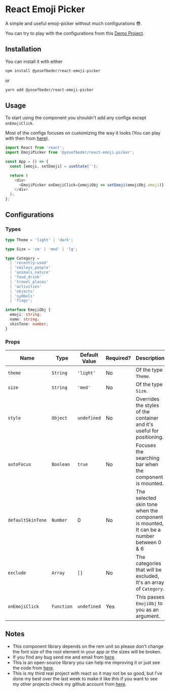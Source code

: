# React Emoji Picker

A simple and useful emoji-picker without much configurations 😎.

You can try to play with the configurations from this [Demo Project](https://yosefbeder.github.io/react-emoji-picker/).

## Installation

You can install it with either

```bash
npm install @yosefbeder/react-emoji-picker
```

or

```bash
yarn add @yosefbeder/react-emoji-picker
```

## Usage

To start using the component you shouldn't add any configs except `onEmojiClick`.

Most of the configs focuses on customizing the way it looks (You can play with then from [here](https://yosefbeder.github.io/react-emoji-picker/)).

```javascript
import React from 'react';
import EmojiPicker from '@yosefbeder/react-emoji-picker';

const App = () => {
  const [emoji, setEmoji] = useState('');

  return (
    <div>
      <EmojiPicker onEmojiClick={emojiObj => setEmoji(emojiObj.emoji)} />
    </div>
  );
};
```

## Configurations

### Types

```typescript
type Theme = 'light' | 'dark';

type Size = 'sm' | 'med' | 'lg';

type Category =
  | 'recently-used'
  | 'smileys_people'
  | 'animals_nature'
  | 'food_drink'
  | 'travel_places'
  | 'activities'
  | 'objects'
  | 'symbols'
  | 'flags';

interface EmojiObj {
  emoji: string;
  name: string;
  skinTone: number;
}
```

### Props

| Name              | Type       | Default Value | Required? | Description                                                                            |
| ----------------- | ---------- | ------------- | --------- | -------------------------------------------------------------------------------------- |
| `theme`           | `String`   | `'light'`     | No        | Of the type `Theme`.                                                                   |
| `size`            | `String`   | `'med'`       | No        | Of the type `Size`.                                                                    |
| `style`           | `Object`   | `undefined`   | No        | Overrides the styles of the container and it's useful for positioning.                 |
| `autoFocus`       | `Boolean`  | `true`        | No        | Focuses the searching bar when the component is mounted.                               |
| `defaultSkinTone` | `Number`   | 0             | No        | The selected skin tone when the component is mounted, It can be a number between 0 & 6 |
| `exclude`         | `Array`    | `[]`          | No        | The categories that will be excluded, It's an array of `Category`.                     |
| `onEmojiClick`    | `Function` | `undefined`   | Yes       | This passes `EmojiObj` to you as an argument.                                          |

## Notes

- This component library depends on the rem unit so please don't change the font size of the root element in your app or the sizes will be broken.
- If you find any bug send me and email from [here](mailto:dryosefbeder@gmail.com).
- This is an open-source library you can help me improving it or just see the code from [here](https://github.com/yosefbeder/emoji-picker).
- This is my third real project with react so it may not be so good, but I've done my best over the last week to make it like this if you want to see my other projects check my github account from [here](https://github.com/yosefbeder).
